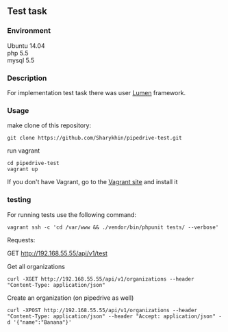## Test task

### Environment
Ubuntu 14.04  
php 5.5  
mysql 5.5  

### Description
For implementation test task there was user [Lumen](https://lumen.laravel.com) framework.

### Usage
make clone of this repository:
```
git clone https://github.com/Sharykhin/pipedrive-test.git
```
run vagrant
```
cd pipedrive-test
vagrant up
```

If you don't have Vagrant, go to the [Vagrant site](https://www.vagrantup.com/) and install it

### testing

For running tests use the following command:
```
vagrant ssh -c 'cd /var/www && ./vendor/bin/phpunit tests/ --verbose'
```

Requests:  

GET http://192.168.55.55/api/v1/test

Get all organizations
```
curl -XGET http://192.168.55.55/api/v1/organizations --header "Content-Type: application/json"
```
Create an organization (on pipedrive as well)
```
curl -XPOST http://192.168.55.55/api/v1/organizations --header "Content-Type: application/json" --header "Accept: application/json" -d '{"name":"Banana"}'
```

